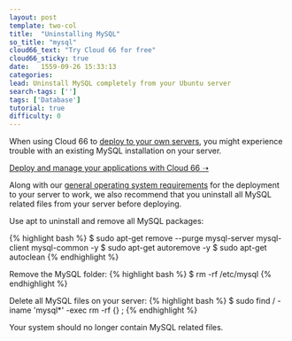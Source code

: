 ```yaml
---
layout: post
template: two-col
title:  "Uninstalling MySQL"
so_title: "mysql"
cloud66_text: "Try Cloud 66 for free"
cloud66_sticky: true
date:   1559-09-26 15:33:13
categories: 
lead: Uninstall MySQL completely from your Ubuntu server
search-tags: ['']
tags: ['Database']
tutorial: true
difficulty: 0
---
```


When using Cloud 66 to [deploy to your own servers](/getting-started/standalone-servers.html), you might experience trouble with an existing MySQL installation on your server.

<p>
<a target="_blank" rel="nofollow" class="button-home" href="http://app.cloud66.com/?utm_source=help&utm_medium=web&utm_campaign=help-page">Deploy and manage your applications with Cloud 66 &#10141;</a>
</p>

Along with our [general operating system requirements](/stacks/operating-system-information.html) for the deployment to your server to work, we also recommend that you uninstall all MySQL related files from your server before deploying.

Use apt to uninstall and remove all MySQL packages:

{% highlight bash %}
$ sudo apt-get remove --purge mysql-server mysql-client mysql-common -y
$ sudo apt-get autoremove -y
$ sudo apt-get autoclean
{% endhighlight %}

Remove the MySQL folder:
{% highlight bash %}
$ rm -rf /etc/mysql
{% endhighlight %}

Delete all MySQL files on your server:
{% highlight bash %}
$ sudo find / -iname 'mysql*' -exec rm -rf {} \;
{% endhighlight %}

Your system should no longer contain MySQL related files.
